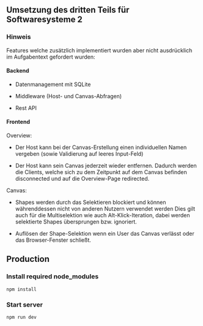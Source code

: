 ## Umsetzung des dritten Teils für Softwaresysteme 2

### Hinweis

Features welche zusätzlich implementiert wurden aber nicht ausdrücklich im Aufgabentext gefordert wurden:

#### Backend

- Datenmanagement mit SQLite

- Middleware (Host- und Canvas-Abfragen)

- Rest API

#### Frontend

Overview:

- Der Host kann bei der Canvas-Erstellung einen individuellen Namen vergeben (sowie Validierung auf leeres Input-Feld)

- Der Host kann sein Canvas jederzeit wieder entfernen. Dadurch werden die Clients, welche sich zu dem Zeitpunkt auf dem Canvas befinden disconnected und auf die Overview-Page redirected.

Canvas:

- Shapes werden durch das Selektieren blockiert und können währenddessen nicht von anderen Nutzern verwendet werden
    Dies gilt auch für die Multiselektion wie auch Alt-Klick-Iteration, dabei werden selektierte Shapes übersprungen bzw. ignoriert.

- Auflösen der Shape-Selektion wenn ein User das Canvas verlässt oder das Browser-Fenster schließt.

## Production

### Install required node_modules

``` npm install ```

### Start server

``` npm run dev ```
